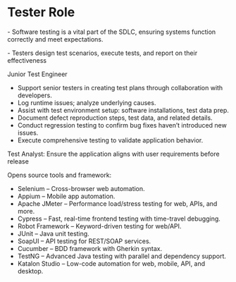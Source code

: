 # Tester Role

\- Software testing is a vital part of the SDLC, ensuring systems function correctly and meet expectations.

\- Testers design test scenarios, execute tests, and report on their effectiveness



Junior Test Engineer

* Support senior testers in creating test plans through collaboration with developers.
* Log runtime issues; analyze underlying causes.
* Assist with test environment setup: software installations, test data prep.
* Document defect reproduction steps, test data, and related details.
* Conduct regression testing to confirm bug fixes haven’t introduced new issues.
* Execute comprehensive testing to validate application behavior.

Test Analyst: Ensure the application aligns with user requirements before release



Opens source tools and framework:

* Selenium – Cross-browser web automation.
* Appium – Mobile app automation.
* Apache JMeter – Performance load/stress testing for web, APIs, and more.
* Cypress – Fast, real-time frontend testing with time-travel debugging.
* Robot Framework – Keyword-driven testing for web/API.
* JUnit – Java unit testing.
* SoapUI – API testing for REST/SOAP services.
* Cucumber – BDD framework with Gherkin syntax.
* TestNG – Advanced Java testing with parallel and dependency support.
* Katalon Studio – Low-code automation for web, mobile, API, and desktop.
